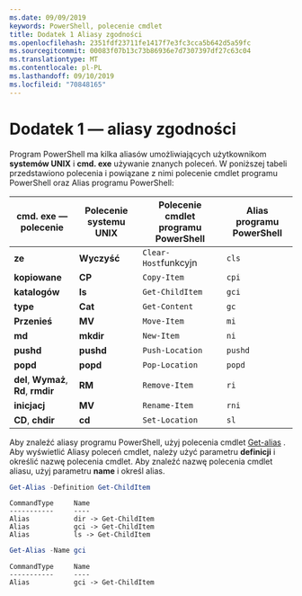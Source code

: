 ```yaml
---
ms.date: 09/09/2019
keywords: PowerShell, polecenie cmdlet
title: Dodatek 1 Aliasy zgodności
ms.openlocfilehash: 2351fdf23711fe1417f7e3fc3cca5b642d5a59fc
ms.sourcegitcommit: 00083f07b13c73b86936e7d7307397df27c63c04
ms.translationtype: MT
ms.contentlocale: pl-PL
ms.lasthandoff: 09/10/2019
ms.locfileid: "70848165"
---
```

# <a name="appendix-1---compatibility-aliases"></a>Dodatek 1 — aliasy zgodności

Program PowerShell ma kilka aliasów umożliwiających użytkownikom **systemów UNIX** i **cmd. exe** używanie znanych poleceń.
W poniższej tabeli przedstawiono polecenia i powiązane z nimi polecenie cmdlet programu PowerShell oraz Alias programu PowerShell:

|cmd. exe — polecenie|Polecenie systemu UNIX|Polecenie cmdlet programu PowerShell|Alias programu PowerShell|
|---------------|----------------|--------------|------------|
|**ze**|**Wyczyść**|`Clear-Host`funkcyjn|`cls`|
|**kopiowane**|**CP**|`Copy-Item`|`cpi`|
|**katalogów**|**ls**|`Get-ChildItem`|`gci`|
|**type**|**Cat**|`Get-Content`|`gc`|
|**Przenieś**|**MV**|`Move-Item`|`mi`|
|**md**|**mkdir**|`New-Item`|`ni`|
|**pushd**|**pushd**|`Push-Location`|`pushd`|
|**popd**|**popd**|`Pop-Location`|`popd`|
|**del**, **Wymaż**, **Rd**, **rmdir**|**RM**|`Remove-Item`|`ri`|
|**inicjacj**|**MV**|`Rename-Item`|`rni`|
|**CD**, **chdir**|**cd**|`Set-Location`|`sl`|

Aby znaleźć aliasy programu PowerShell, użyj polecenia cmdlet [Get-alias](/powershell/module/Microsoft.PowerShell.Utility/Get-Alias) . Aby wyświetlić Aliasy poleceń cmdlet, należy użyć parametru **definicji** i określić nazwę polecenia cmdlet.
Aby znaleźć nazwę polecenia cmdlet aliasu, użyj parametru **name** i określ alias.

```powershell
Get-Alias -Definition Get-ChildItem
```

```Output
CommandType     Name
-----------     ----
Alias           dir -> Get-ChildItem
Alias           gci -> Get-ChildItem
Alias           ls -> Get-ChildItem
```

```powershell
Get-Alias -Name gci
```

```Output
CommandType     Name
-----------     ----
Alias           gci -> Get-ChildItem
```
